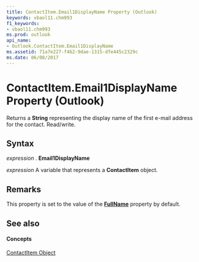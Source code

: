 ```yaml
---
title: ContactItem.Email1DisplayName Property (Outlook)
keywords: vbaol11.chm993
f1_keywords:
- vbaol11.chm993
ms.prod: outlook
api_name:
- Outlook.ContactItem.Email1DisplayName
ms.assetid: 71a7e227-f462-9dae-1315-dfe445c2329c
ms.date: 06/08/2017
---
```



# ContactItem.Email1DisplayName Property (Outlook)

Returns a **String** representing the display name of the first e-mail address for the contact. Read/write.


## Syntax

 _expression_ . **Email1DisplayName**

 _expression_ A variable that represents a **ContactItem** object.


## Remarks

This property is set to the value of the **[FullName](contactitem-fullname-property-outlook.md)** property by default.


## See also


#### Concepts


[ContactItem Object](contactitem-object-outlook.md)

